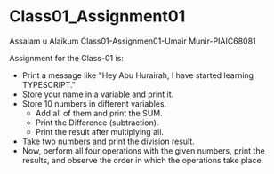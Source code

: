 # Class01_Assignment01
Assalam u Alaikum
Class01-Assignmen01-Umair Munir-PIAIC68081

Assignment for the Class-01 is:
 - Print a message like "Hey Abu Hurairah, I have started learning TYPESCRIPT."
 - Store your name in a variable and print it.
 - Store 10 numbers in different variables.
   - Add all of them and print the SUM.
   - Print the Difference (subtraction).
   - Print the result after multiplying all.
 - Take two numbers and print the division result.
 - Now, perform all four operations with the given numbers, print the results, and observe the order in which the operations take place.

